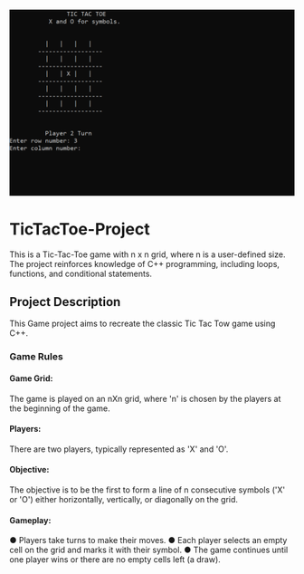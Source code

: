 ###

<p align="center">
  <img src="https://github.com/danyalalii/TicTacToe-Project/blob/main/Demo1.png" /> 
</p>


# TicTacToe-Project
This is a Tic-Tac-Toe game with n x n grid, where n is a user-defined size. The project reinforces knowledge of C++ programming, including loops, functions, and conditional statements.

## Project Description
This Game project aims to recreate the classic Tic Tac Tow game using C++. 
### Game Rules
#### Game Grid: 
The game is played on an nXn grid, where &#39;n&#39; is chosen by the players at the beginning of the
game.
#### Players:
There are two players, typically represented as &#39;X&#39; and &#39;O&#39;.
#### Objective:
The objective is to be the first to form a line of n consecutive symbols (&#39;X&#39; or &#39;O&#39;) either
horizontally, vertically, or diagonally on the grid.
#### Gameplay:
● Players take turns to make their moves.
● Each player selects an empty cell on the grid and marks it with their symbol.
● The game continues until one player wins or there are no empty cells left (a draw).
